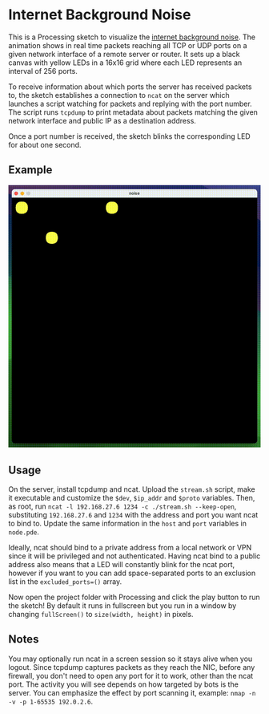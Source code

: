 # Internet Background Noise

This is a Processing sketch to visualize the [internet background noise](https://en.wikipedia.org/wiki/Internet_background_noise). The animation shows in real time packets reaching all TCP or UDP ports on a given network interface of a remote server or router. It sets up a black canvas with yellow LEDs in a 16x16 grid where each LED represents an interval of 256 ports.

To receive information about which ports the server has received packets to, the sketch establishes a connection to `ncat` on the server which launches a script watching for packets and replying with the port number. The script runs `tcpdump` to print metadata about packets matching the given network interface and public IP as a destination address.

Once a port number is received, the sketch blinks the corresponding LED for about one second.

## Example

![Animation](./noise.gif)

## Usage

On the server, install tcpdump and ncat. Upload the `stream.sh` script, make it executable and customize the `$dev`, `$ip_addr` and `$proto` variables. Then, as root, run `ncat -l 192.168.27.6 1234 -c ./stream.sh --keep-open`, substituting `192.168.27.6` and `1234` with the address and port you want ncat to bind to. Update the same information in the `host` and `port` variables in `node.pde`.

Ideally, ncat should bind to a private address from a local network or VPN since it will be privileged and not authenticated. Having ncat bind to a public address also means that a LED will constantly blink for the ncat port, however if you want to you can add space-separated ports to an exclusion list in the `excluded_ports=()` array.

Now open the project folder with Processing and click the play button to run the sketch! By default it runs in fullscreen but you run in a window by changing `fullScreen()` to `size(width, height)` in pixels.

## Notes

You may optionally run ncat in a screen session so it stays alive when you logout. Since tcpdump captures packets as they reach the NIC, before any firewall, you don't need to open any port for it to work, other than the ncat port. The activity you will see depends on how targeted by bots is the server. You can emphasize the effect by port scanning it, example: `nmap -n -v -p 1-65535 192.0.2.6`.
